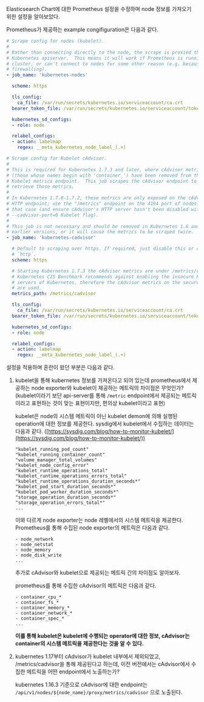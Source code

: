 Elasticsearch Chart에 대한 Prometheus 설정을 수정하며 node 정보를 가져오기 위한 설정을 알아보았다.

Prometheus가 제공하는 example congifiguration은 다음과 같다.

```yaml
# Scrape config for nodes (kubelet).
#
# Rather than connecting directly to the node, the scrape is proxied though the
# Kubernetes apiserver.  This means it will work if Prometheus is running out of
# cluster, or can't connect to nodes for some other reason (e.g. because of
# firewalling).
- job_name: 'kubernetes-nodes'

  scheme: https

  tls_config:
    ca_file: /var/run/secrets/kubernetes.io/serviceaccount/ca.crt
  bearer_token_file: /var/run/secrets/kubernetes.io/serviceaccount/token

  kubernetes_sd_configs:
  - role: node

  relabel_configs:
  - action: labelmap
    regex: __meta_kubernetes_node_label_(.+)

# Scrape config for Kubelet cAdvisor.
#
# This is required for Kubernetes 1.7.3 and later, where cAdvisor metrics
# (those whose names begin with 'container_') have been removed from the
# Kubelet metrics endpoint.  This job scrapes the cAdvisor endpoint to
# retrieve those metrics.
#
# In Kubernetes 1.7.0-1.7.2, these metrics are only exposed on the cAdvisor
# HTTP endpoint; use the "/metrics" endpoint on the 4194 port of nodes. In
# that case (and ensure cAdvisor's HTTP server hasn't been disabled with the
# --cadvisor-port=0 Kubelet flag).
#
# This job is not necessary and should be removed in Kubernetes 1.6 and
# earlier versions, or it will cause the metrics to be scraped twice.
- job_name: 'kubernetes-cadvisor'

  # Default to scraping over https. If required, just disable this or change to
  # `http`.
  scheme: https

  # Starting Kubernetes 1.7.3 the cAdvisor metrics are under /metrics/cadvisor.
  # Kubernetes CIS Benchmark recommends against enabling the insecure HTTP
  # servers of Kubernetes, therefore the cAdvisor metrics on the secure handler
  # are used.
  metrics_path: /metrics/cadvisor

  tls_config:
    ca_file: /var/run/secrets/kubernetes.io/serviceaccount/ca.crt
  bearer_token_file: /var/run/secrets/kubernetes.io/serviceaccount/token

  kubernetes_sd_configs:
  - role: node

  relabel_configs:
  - action: labelmap
    regex: __meta_kubernetes_node_label_(.+)
```

설정을 적용하며 혼란이 왔던 부분은 다음과 같다.

1. kubelet을 통해 kubernetes 정보를 가져온다고 되어 있는데 prometheus에서 제공하는 node exporter와 kubelet이 제공하는 메트릭의 차이점은 무엇인가? (kubelet이라기 보단 api-server를 통해 `/metric` endpoint에서 제공되는 메트릭이라고 표현하는 것이 맞는 표현이지만, 편의상 kubelet이라고 표현) 

    kubelet은 node의 시스템 메트릭이 아닌 kubelet demon에 의해 실행된 operation에 대한 정보를 제공한다. sysdig에서 kubelet에서 수집하는 데이터는 다음과 같다. ([https://sysdig.com/blog/how-to-monitor-kubelet/](https://sysdig.com/blog/how-to-monitor-kubelet/))

    ```
    "kubelet_running_pod_count"
    "kubelet_running_container_count"
    "volume_manager_total_volumes"
    "kubelet_node_config_error"
    "kubelet_runtime_operations_total"
    "kubelet_runtime_operations_errors_total"
    "kubelet_runtime_operations_duration_seconds*"
    "kubelet_pod_start_duration_seconds*"
    "kubelet_pod_worker_duration_seconds*"
    "storage_operation_duration_seconds*"
    "storage_operation_errors_total*"
    ...
    ```

    이와 다르게 node exporter는 node 레벨에서의 시스템 메트릭을 제공한다. Prometheus를 통해 수집된 node exporter의 메트릭은 다음과 같다.

    ```
    - node_network
    - node_netstat
    - node_memory
    - node_disk_write
    ...
    ```

    추가로 cAdvisor와 kubelet으로 제공되는 메트릭 간의 차이점도 알아보자.

    prometheus를 통해 수집한 cAdvisor의 메트릭은 다음과 같다.

    ```
    - container_cpu_*
    - container_fs_*
    - container_memory_*
    - container_network_*
    - container_spec_*
    ...
    ```

    **이를 통해 kubelet은 kubelet에 수행되는 operator에 대한 정보, cAdvisor는 container의 시스템 메트릭을 제공한다는 것을 알 수 있다.**

2. kubernetes 1.17부터 cAdvisor가 kubelet 내부에서 제외되었고, /metrics/cadvisor을 통해 제공된다고 하는데, 이전 버전에서는 cAdvisor에서 수집한 메트릭을 어떤 endpoint에서 노출하는가?

    kubernetes 1.16.3 기준으로 cAdvisor에 대한 endpoint는 `/api/v1/nodes/${node_name}/proxy/metrics/cadvisor` 으로 노출된다.
